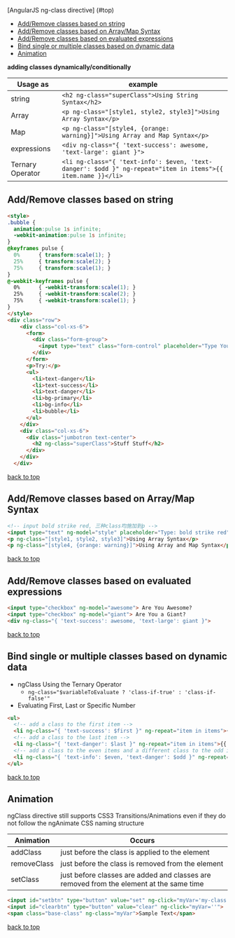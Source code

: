 [AngularJS ng-class directive] (#top)

- [Add/Remove classes based on string](#addremove-classes-based-on-string)
- [Add/Remove classes based on Array/Map Syntax](#addremove-classes-based-on-arraymap-syntax)
- [Add/Remove classes based on evaluated expressions](#addremove-classes-based-on-evaluated-expressions)
- [Bind single or multiple classes based on dynamic data](#bind-single-or-multiple-classes-based-on-dynamic-data)
- [Animation](#Animation)
  
**adding classes dynamically/conditionally**

|Usage as|example|
|---|---|
|string|`<h2 ng-class="superClass">Using String Syntax</h2>`|
|Array|`<p ng-class="[style1, style2, style3]">Using Array Syntax</p>`|
|Map|`<p ng-class="[style4, {orange: warning}]">Using Array and Map Syntax</p>`|
|expressions|`<div ng-class="{ 'text-success': awesome, 'text-large': giant }">`|
|Ternary Operator|`<li ng-class="{ 'text-info': $even, 'text-danger': $odd }" ng-repeat="item in items">{{ item.name }}</li>`|

## Add/Remove classes based on string

```html
<style>
.bubble { 
  animation:pulse 1s infinite; 
  -webkit-animation:pulse 1s infinite;
}
@keyframes pulse {
  0%      { transform:scale(1); }
  25%     { transform:scale(2); }
  75%     { transform:scale(1); }
}
@-webkit-keyframes pulse {
  0%      { -webkit-transform:scale(1); }
  25%     { -webkit-transform:scale(2); }
  75%     { -webkit-transform:scale(1); }
}
</style>
<div class="row">
    <div class="col-xs-6">
      <form>
        <div class="form-group">
          <input type="text" class="form-control" placeholder="Type Your Class" ng-model="superClass">
        </div>
      </form>
      <p>Try:</p>
      <ul>
        <li>text-danger</li>
        <li>text-success</li>
        <li>text-danger</li>
        <li>bg-primary</li>
        <li>bg-info</li>
        <li>bubble</li>
      </ul>
    </div>   
    <div class="col-xs-6">
      <div class="jumbotron text-center">
        <h2 ng-class="superClass">Stuff Stuff</h2>
      </div>
    </div>
  </div>
```

[back to top](#top)

## Add/Remove classes based on Array/Map Syntax

```html
<!-- input bold strike red, 三种class均施加到p -->
<input type="text" ng-model="style" placeholder="Type: bold strike red">
<p ng-class="[style1, style2, style3]">Using Array Syntax</p>
<p ng-class="[style4, {orange: warning}]">Using Array and Map Syntax</p>
```

[back to top](#top)

## Add/Remove classes based on evaluated expressions

```html
<input type="checkbox" ng-model="awesome"> Are You Awesome?
<input type="checkbox" ng-model="giant"> Are You a Giant?
<div ng-class="{ 'text-success': awesome, 'text-large': giant }">
```

[back to top](#top)

## Bind single or multiple classes based on dynamic data 

- ngClass Using the Ternary Operator
    - `ng-class="$variableToEvaluate ? 'class-if-true' : 'class-if-false'"`
- Evaluating First, Last or Specific Number

```html
<ul>
  <!-- add a class to the first item -->
  <li ng-class="{ 'text-success': $first }" ng-repeat="item in items">{{ item.name }}</li>
  <!-- add a class to the last item -->
  <li ng-class="{ 'text-danger': $last }" ng-repeat="item in items">{{ item.name }}</li>
  <!-- add a class to the even items and a different class to the odd items -->
  <li ng-class="{ 'text-info': $even, 'text-danger': $odd }" ng-repeat="item in items">{{ item.name }}</li>
</ul>
```

[back to top](#top)

## Animation

ngClass directive still supports CSS3 Transitions/Animations even if they do not follow the ngAnimate CSS naming structure

Animation|Occurs
---|---
addClass|just before the class is applied to the element
removeClass|just before the class is removed from the element
setClass|just before classes are added and classes are removed from the element at the same time

```html
<input id="setbtn" type="button" value="set" ng-click="myVar='my-class'">
<input id="clearbtn" type="button" value="clear" ng-click="myVar=''">
<span class="base-class" ng-class="myVar">Sample Text</span>
```

[back to top](#top)
